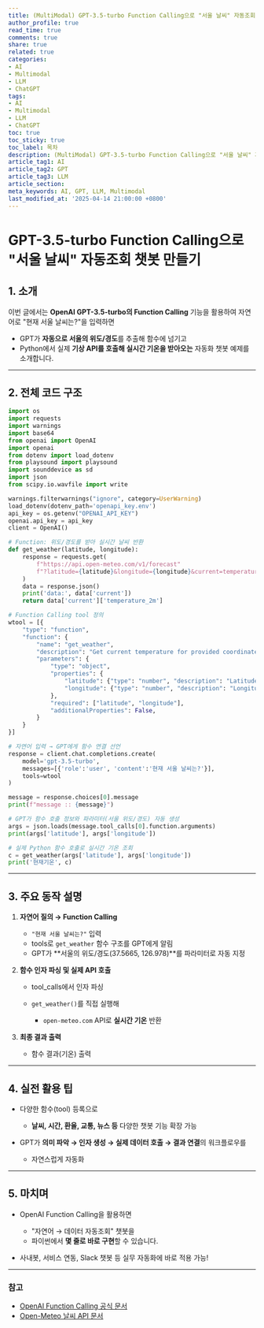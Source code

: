 ```yaml
---
title: (MultiModal) GPT-3.5-turbo Function Calling으로 "서울 날씨" 자동조회 챗봇 만들기
author_profile: true
read_time: true
comments: true
share: true
related: true
categories:
- AI
- Multimodal
- LLM
- ChatGPT
tags:
- AI
- Multimodal
- LLM
- ChatGPT
toc: true
toc_sticky: true
toc_label: 목차
description: (MultiModal) GPT-3.5-turbo Function Calling으로 "서울 날씨" 자동조회 챗봇 만들기
article_tag1: AI
article_tag2: GPT
article_tag3: LLM
article_section: 
meta_keywords: AI, GPT, LLM, Multimodal
last_modified_at: '2025-04-14 21:00:00 +0800'
---
```



# GPT-3.5-turbo Function Calling으로 "서울 날씨" 자동조회 챗봇 만들기

## 1. 소개

이번 글에서는 **OpenAI GPT-3.5-turbo의 Function Calling** 기능을 활용하여
자연어로 "현재 서울 날씨는?"을 입력하면

* GPT가 **자동으로 서울의 위도/경도**를 추출해 함수에 넘기고
* Python에서 실제 **기상 API를 호출해 실시간 기온을 받아오는**
  자동화 챗봇 예제를 소개합니다.

---

## 2. 전체 코드 구조

```python
import os
import requests
import warnings
import base64
from openai import OpenAI
import openai
from dotenv import load_dotenv
from playsound import playsound
import sounddevice as sd
import json
from scipy.io.wavfile import write

warnings.filterwarnings("ignore", category=UserWarning)
load_dotenv(dotenv_path='openapi_key.env')
api_key = os.getenv("OPENAI_API_KEY")
openai.api_key = api_key
client = OpenAI()

# Function: 위도/경도를 받아 실시간 날씨 반환
def get_weather(latitude, longitude):
    response = requests.get(
        f"https://api.open-meteo.com/v1/forecast"
        f"?latitude={latitude}&longitude={longitude}&current=temperature_2m,wind_speed_10m&hourly=temperature_2m,relative_humidity_2m,wind_speed_10m"
    )
    data = response.json()
    print('data:', data['current'])
    return data['current']['temperature_2m']

# Function Calling tool 정의
wtool = [{
    "type": "function",
    "function": {
        "name": "get_weather",
        "description": "Get current temperature for provided coordinates in celsius.",
        "parameters": {
            "type": "object",
            "properties": {
                "latitude": {"type": "number", "description": "Latitude of the location."},
                "longitude": {"type": "number", "description": "Longitude of the location."},
            },
            "required": ["latitude", "longitude"],
            "additionalProperties": False,
        }
    }
}]

# 자연어 입력 → GPT에게 함수 연결 선언
response = client.chat.completions.create(
    model='gpt-3.5-turbo',
    messages=[{'role':'user', 'content':'현재 서울 날씨는?'}],
    tools=wtool
)

message = response.choices[0].message
print(f"message :: {message}")

# GPT가 함수 호출 정보와 파라미터(서울 위도/경도) 자동 생성
args = json.loads(message.tool_calls[0].function.arguments)
print(args['latitude'], args['longitude'])

# 실제 Python 함수 호출로 실시간 기온 조회
c = get_weather(args['latitude'], args['longitude'])
print('현재기온', c)
```

---

## 3. 주요 동작 설명

1. **자연어 질의 → Function Calling**

   * `"현재 서울 날씨는?"` 입력
   * tools로 `get_weather` 함수 구조를 GPT에게 알림
   * GPT가 \*\*서울의 위도/경도(37.5665, 126.978)\*\*를 파라미터로 자동 지정

2. **함수 인자 파싱 및 실제 API 호출**

   * tool\_calls에서 인자 파싱
   * `get_weather()`를 직접 실행해

     * `open-meteo.com` API로 **실시간 기온** 반환

3. **최종 결과 출력**

   * 함수 결과(기온) 출력

---

## 4. 실전 활용 팁

* 다양한 함수(tool) 등록으로

  * **날씨, 시간, 환율, 교통, 뉴스 등** 다양한 챗봇 기능 확장 가능
* GPT가 **의미 파악 → 인자 생성 → 실제 데이터 호출 → 결과 연결**의 워크플로우를

  * 자연스럽게 자동화

---

## 5. 마치며

* OpenAI Function Calling을 활용하면

  * "자연어 → 데이터 자동조회" 챗봇을
  * 파이썬에서 **몇 줄로 바로 구현**할 수 있습니다.
* 사내봇, 서비스 연동, Slack 챗봇 등 실무 자동화에 바로 적용 가능!

---

### 참고

* [OpenAI Function Calling 공식 문서](https://platform.openai.com/docs/guides/function-calling)
* [Open-Meteo 날씨 API 문서](https://open-meteo.com/)

